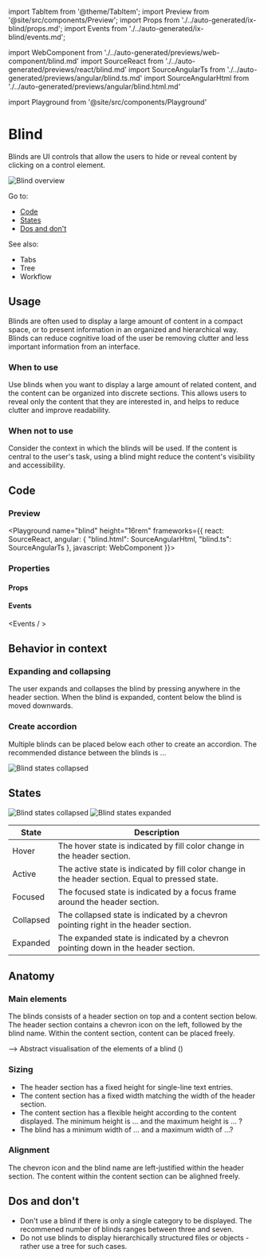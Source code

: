 import TabItem from '@theme/TabItem';
import Preview from '@site/src/components/Preview';
import Props from './../auto-generated/ix-blind/props.md';
import Events from './../auto-generated/ix-blind/events.md';

import WebComponent from './../auto-generated/previews/web-component/blind.md'
import SourceReact from './../auto-generated/previews/react/blind.md'
import SourceAngularTs from './../auto-generated/previews/angular/blind.ts.md'
import SourceAngularHtml from './../auto-generated/previews/angular/blind.html.md'

import Playground from '@site/src/components/Playground'

# Blind

Blinds are UI controls that allow the users to hide or reveal content by clicking on a control element. 

![Blind overview](/img/pattern_illustrations/Blind_overview.png)

Go to:
- [Code](#Code)
- [States](#States)
- [Dos and don't](#Dos-and-don't)

See also:
- Tabs
- Tree
- Workflow

## Usage

Blinds are often used to display a large amount of content in a compact space, or to present information in an organized and hierarchical way.​ Blinds can reduce cognitive load of the user be removing clutter and less important information from an interface.

### When to use

Use blinds when you want to display a large amount of related content, and the content can be organized into discrete sections. This allows users to reveal only the content that they are interested in, and helps to reduce clutter and improve readability.​ 

### When not to use

Consider the context in which the blinds will be used. If the content is central to the user's task, using a blind might reduce the content's visibility and accessibility. 

## Code

### Preview

<Playground
name="blind"
height="16rem"
frameworks={{
    react: SourceReact,
    angular: {
        "blind.html": SourceAngularHtml,
        "blind.ts": SourceAngularTs
    },
    javascript: WebComponent
}}>
</Playground>

### Properties

#### Props

<Props />

#### Events

<Events / >

## Behavior in context

### Expanding and collapsing

The user expands and collapses the blind by pressing anywhere in the header section. When the blind is expanded, content below the blind is moved downwards. 

### Create accordion 

Multiple blinds can be placed below each other to create an accordion. The recommended distance between the blinds is ...

![Blind states collapsed](/img/pattern_illustrations/Blind_accordion.png)

## States

![Blind states collapsed](/img/pattern_illustrations/Blind_states1.png)
![Blind states expanded](/img/pattern_illustrations/Blind_states2.png)

| State              | Description|
| ------------------ | -------------- |
| Hover              | The hover state is indicated by fill color change in the header section. |
| Active             | The active state is indicated by fill color change in the header section. Equal to pressed state. |
| Focused            | The focused state is indicated by a focus frame around the header section. |
| Collapsed          | The collapsed state is indicated by a chevron pointing right in the header section. |
| Expanded           | The expanded state is indicated by a chevron pointing down in the header section. |

## Anatomy

### Main elements
The blinds consists of a header section on top and a content section below. The header section contains a chevron icon on the left, followed by the blind name. Within the content section, content can be placed freely.

--> Abstract visualisation of the elements of a blind ()

### Sizing

- The header section has a fixed height for single-line text entries. 
- The content section has a fixed width matching the width of the header section.
- The content section has a flexible height according to the content displayed. The minimum height is ... and the maximum height is ... ?
- The blind has a minimum width of ... and a maximum width of ...?

### Alignment

The chevron icon and the blind name are left-justified within the header section. The content within the content section can be alighned freely.

## Dos and don't

- Don't use a blind if there is only a single category to be displayed. The recommened number of blinds ranges between three and seven.
- Do not use blinds to display hierarchically structured files or objects - rather use a tree for such cases.
